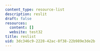 ```yaml
---
content_type: resource-list
description: reslit
draft: false
resources:
  content: []
  website: test32
title: reslist
uid: 3dc346c9-2228-42ac-8f38-22b989e3de2b
---
```

